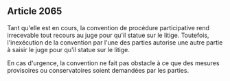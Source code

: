 Article 2065
----
Tant qu'elle est en cours, la convention de procédure participative rend
irrecevable tout recours au juge pour qu'il statue sur le litige. Toutefois,
l'inexécution de la convention par l'une des parties autorise une autre partie à
saisir le juge pour qu'il statue sur le litige.

En cas d'urgence, la convention ne fait pas obstacle à ce que des mesures
provisoires ou conservatoires soient demandées par les parties.
